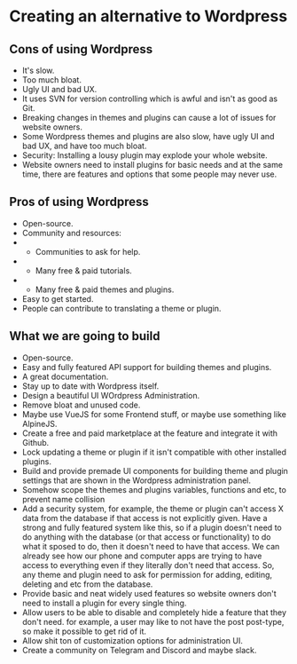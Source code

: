 # Creating an alternative to Wordpress

## Cons of using Wordpress

- It's slow.
- Too much bloat.
- Ugly UI and bad UX.
- It uses SVN for version controlling which is awful and isn't as good as Git.
- Breaking changes in themes and plugins can cause a lot of issues for website owners.
- Some Wordpress themes and plugins are also slow, have ugly UI and bad UX, and have too much bloat.
- Security: Installing a lousy plugin may explode your whole website.
- Website owners need to install plugins for basic needs and at the same time, there are features and options that some people may never use.

## Pros of using Wordpress

- Open-source.
- Community and resources:
- - Communities to ask for help.
- - Many free & paid tutorials.
- - Many free & paid themes and plugins.
- Easy to get started.
- People can contribute to translating a theme or plugin.

## What we are going to build

- Open-source.
- Easy and fully featured API support for building themes and plugins.
- A great documentation.
- Stay up to date with Wordpress itself.
- Design a beautiful UI WOrdpress Administration.
- Remove bloat and unused code.
- Maybe use VueJS for some Frontend stuff, or maybe use something like AlpineJS.
- Create a free and paid marketplace at the feature and integrate it with Github.
- Lock updating a theme or plugin if it isn't compatible with other installed plugins.
- Build and provide premade UI components for building theme and plugin settings that are shown in the Wordpress administration panel.
- Somehow scope the themes and plugins variables, functions and etc, to prevent name collision
- Add a security system, for example, the theme or plugin can't access X data from the database if that access is not explicitly given. Have a strong and fully featured system like this, so if a plugin doesn't need to do anything with the database (or that access or functionality) to do what it sposed to do, then it doesn't need to have that access. We can already see how our phone and computer apps are trying to have access to everything even if they literally don't need that access. So, any theme and plugin need to ask for permission for adding, editing, deleting and etc from the database.
- Provide basic and neat widely used features so website owners don't need to install a plugin for every single thing.
- Allow users to be able to disable and completely hide a feature that they don't need. for example, a user may like to not have the post post-type, so make it possible to get rid of it.
- Allow shit ton of customization options for administration UI.
- Create a community on Telegram and Discord and maybe slack.
